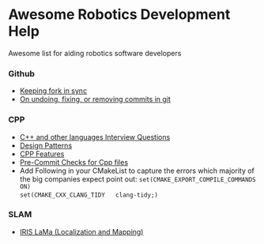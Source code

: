 Awesome Robotics Development Help
================
Awesome list for aiding robotics software developers

### Github ###
* [Keeping fork in sync](https://gist.github.com/CristinaSolana/1885435)
* [On undoing, fixing, or removing commits in git](http://sethrobertson.github.io/GitFixUm/fixup.html#change_deep)
### CPP ###
* [C++ and other languages Interview Questions](https://github.com/MaximAbramchuck/awesome-interview-questions#c++)
* [Design Patterns](https://github.com/JakubVojvoda/design-patterns-cpp)
* [CPP Features](https://github.com/AnthonyCalandra/modern-cpp-features)
* [Pre-Commit Checks for Cpp files](https://github.com/danmar/cppcheck/blob/master/tools/git-pre-commit-cppcheck)
* Add Following in your CMakeList to capture the errors which majority of the big companies expect point out:  `set(CMAKE_EXPORT_COMPILE_COMMANDS ON)`  
 `set(CMAKE_CXX_CLANG_TIDY  
  clang-tidy;)`

### SLAM ###
* [IRIS LaMa (Localization and Mapping)](https://github.com/iris-ua/iris_lama)
